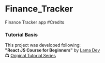 # Finance_Tracker
Finance Tracker app
#Credits
### Tutorial Basis
This project was developed following:  
**"React JS Course for Beginners"** by [Lama Dev](https://www.youtube.com/@LamaDev)  
📺 [Original Tutorial Series](https://www.youtube.com/watch?v=qsCmeMTLPX4&list=PLuHGmgpyHfRw1eJL5-2L0W1XsUVTTCEMh)
